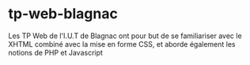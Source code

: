 tp-web-blagnac
==============

Les TP Web de l'I.U.T de Blagnac ont pour but de se familiariser avec le XHTML combiné avec la mise en forme CSS, et aborde également les notions de PHP et Javascript 
